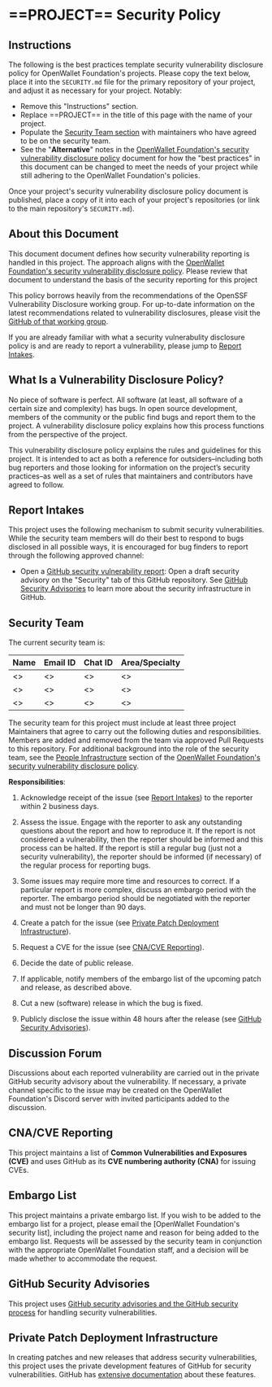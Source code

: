 [//]: # (SPDX-License-Identifier: CC-BY-4.0)
# ==PROJECT== Security Policy

## Instructions

The following is the best practices template security vulnerability disclosure
policy for OpenWallet Foundation's projects. Please copy the text below, place it into the `SECURITY.md` file for the primary repository of your project,
and adjust it as necessary for your project. Notably:

* Remove this "Instructions" section.
* Replace ==PROJECT== in the title of this page with the name of your project.
* Populate the [Security Team section](#security-team) with maintainers who have agreed to be on the security team.
* See the "**Alternative**" notes in the [OpenWallet Foundation's security vulnerability disclosure policy] document for how the "best practices" in this document can be changed to meet the needs of your project while still adhering to the OpenWallet Foundation's policies.

Once your project's security vulnerability disclosure policy document is
published, place a copy of it into each of your project's repositories
(or link to the main repository's `SECURITY.md`).

[OpenWallet Foundation's security vulnerability disclosure policy]: https://tac.openwallet.foundation/governance/security/

## About this Document
This document document defines how security vulnerability reporting is handled
in this project. The approach aligns with the [OpenWallet Foundation's security
vulnerability disclosure policy]. Please review that document to understand
the basis of the security reporting for this project

This policy borrows heavily from the recommendations of the OpenSSF
Vulnerability Disclosure working group. For up-to-date information on the latest
recommendations related to vulnerability disclosures, please visit the [GitHub
of that working group](https://github.com/ossf/wg-vulnerability-disclosures).

If you are already familiar with what a security vulnerabulity disclosure policy
is and are ready to report a vulnerability, please jump to [Report
Intakes](#report-intakes).

## What Is a Vulnerability Disclosure Policy?

No piece of software is perfect. All software (at least, all software of a
certain size and complexity) has bugs. In open source development, members of
the community or the public find bugs and report them to the project. A
vulnerability disclosure policy explains how this process functions from the
perspective of the project.

This vulnerability disclosure policy explains the rules and guidelines for
this project. It is intended to act as both a reference for
outsiders–including both bug reporters and those looking for information on the
project’s security practices–as well as a set of rules that maintainers and
contributors have agreed to follow.

## Report Intakes

This project uses the following mechanism to submit security
vulnerabilities. While the security team members will do their best to
respond to bugs disclosed in all possible ways, it is encouraged for bug
finders to report through the following approved channel:

- Open a [GitHub security vulnerability report]: Open a draft security advisory
on the "Security" tab of this GitHub repository. See [GitHub Security Advisories](#github-security-advisories) to learn more about the security infrastructure in GitHub.

[GitHub security vulnerability report]: https://docs.github.com/en/code-security/security-advisories/guidance-on-reporting-and-writing/privately-reporting-a-security-vulnerability

## Security Team

The current security team is:

| Name             | Email ID           | Chat ID        | Area/Specialty  |
| ---------------- | ------------------ | -------------- | --------------- |
| <>               | <>                 | <>             | <>              |
| <>               | <>                 | <>             | <>              |
| <>               | <>                 | <>             | <>              |

The security team for this project must include at least three project
Maintainers that agree to carry out the following duties and responsibilities.
Members are added and removed from the team via approved Pull Requests to this
repository. For additional background into the role of the security team, see
the [People Infrastructure] section of the [OpenWallet Foundation's security vulnerability disclosure policy].

[People Infrastructure]: https://tac.openwallet.foundation/governance/security#people-infrastructure

**Responsibilities**:

1. Acknowledge receipt of the issue (see [Report Intakes](#report-intakes)) to the reporter within 2 business days.

2. Assess the issue. Engage with the reporter to ask any outstanding questions about the report and how to reproduce it. If the report is not considered a vulnerability, then the reporter should be informed and this process can be halted. If the report is still a regular bug (just not a security vulnerability), the reporter should be informed (if necessary) of the regular process for reporting bugs.

3. Some issues may require more time and resources to correct. If a
particular report is more complex, discuss an embargo period with the reporter.
The embargo period should be negotiated with the reporter and must not be
longer than 90 days.

4. Create a patch for the issue (see [Private Patch Deployment
Infrastructure](#private-patch-deployment-infrastructure)).

5. Request a CVE for the issue (see [CNA/CVE Reporting](#cnacve-reporting)).

6. Decide the date of public release.

7. If applicable, notify members of the embargo list of the upcoming patch
and release, as described above.

8. Cut a new (software) release in which the bug is fixed.

9. Publicly disclose the issue within 48 hours after the release (see [GitHub Security Advisories](#github-security-advisories)).

## Discussion Forum

Discussions about each reported vulnerability are carried out in the
private GitHub security advisory about the vulnerability.
If necessary, a private channel specific to the issue may be created on the
OpenWallet Foundation's Discord server with invited participants added to the
discussion.

## CNA/CVE Reporting

This project maintains a list of **Common Vulnerabilities and Exposures
(CVE)** and uses GitHub as its **CVE numbering authority (CNA)** for issuing
CVEs.

## Embargo List

This project maintains a private embargo list.  If you wish to be added to
the embargo list for a project, please email the [OpenWallet Foundation's
security list], including the project name and reason for being added to the
embargo list. Requests will be assessed by the security team in conjunction
with the appropriate OpenWallet Foundation staff, and a decision will be made
whether to accommodate the request.

## GitHub Security Advisories

This project uses [GitHub security advisories and the GitHub security process](https://docs.github.com/en/code-security/security-advisories) for handling security vulnerabilities. 

## Private Patch Deployment Infrastructure

In creating patches and new releases that address security vulnerabilities,
this project uses the private development features of GitHub for security
vulnerabilities. GitHub has [extensive
documentation](https://docs.github.com/en/code-security/security-advisories/repository-security-advisories)
about these features.
